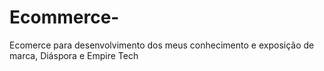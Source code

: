 # Ecommerce-
Ecomerce para desenvolvimento dos meus conhecimento e exposição de marca, Diáspora e Empire Tech

